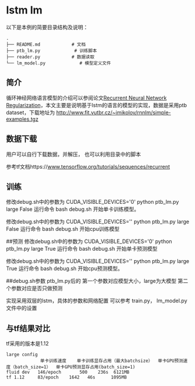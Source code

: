 # lstm lm

以下是本例的简要目录结构及说明：

```text
.
├── README.md            # 文档
├── ptb_lm.py             # 训练脚本
├── reader.py            # 数据读取
└── lm_model.py             # 模型定义文件
```


## 简介

循环神经网络语言模型的介绍可以参阅论文[Recurrent Neural Network Regularization](https://arxiv.org/abs/1409.2329)，本文主要是说明基于lstm的语言的模型的实现，数据是采用ptb dataset，下载地址为
http://www.fit.vutbr.cz/~imikolov/rnnlm/simple-examples.tgz

## 数据下载
用户可以自行下载数据，并解压， 也可以利用目录中的脚本

参考tf文档https://www.tensorflow.org/tutorials/sequences/recurrent

## 训练
修改debug.sh中的参数为
CUDA_VISIBLE_DEVICES='0' python  ptb_lm.py large False
运行命令
bash debug.sh
开始单卡训练模型。

修改debug.sh中的参数为
CUDA_VISIBLE_DEVICES='' python  ptb_lm.py large False
运行命令
bash debug.sh
开始cpu训练模型

##预测
修改debug.sh中的参数为
CUDA_VISIBLE_DEVICES='0' python  ptb_lm.py large True
运行命令
bash debug.sh
开始单卡预测模型

修改debug.sh中的参数为
CUDA_VISIBLE_DEVICES='' python  ptb_lm.py large True
运行命令
bash debug.sh
开始cpu预测模型。

##debug.sh参数
ptb_lm.py后的
第一个参数对应模型大小，large为大模型
第二个参数对应是否只做预测


实现采用双层的lstm，具体的参数和网络配置 可以参考 train.py， lm_model.py 文件中的设置


## 与tf结果对比

tf采用的版本是1.12
```text
large config
             单卡训练速度    单卡训练显存占用（最大batchsize）  单卡GPU预测速度（batch_size=1）  单卡GPU预测显存占用(batch_size=1)
fluid dev   146/epoch       500    236s  6121MB
tf 1.12     83/epoch    1642   46s      1095MB

```